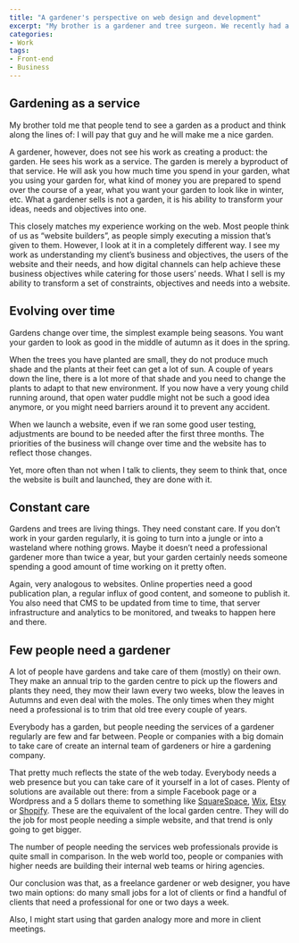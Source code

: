 ```yaml
---
title: "A gardener's perspective on web design and development"
excerpt: "My brother is a gardener and tree surgeon. We recently had a conversation about our respective works over a beer (or two). Our conclusion was that there were a lot of similarities between his job and mine."
categories:
- Work
tags:
- Front-end
- Business
---
```


## Gardening as a service

My brother told me that people tend to see a garden as a product and think along the lines of: I will pay that guy and he will make me a nice garden.

A gardener, however, does not see his work as creating a product: the garden. He sees his work as a service. The garden is merely a byproduct of that service. He will ask you how much time you spend in your garden, what you using your garden for, what kind of money you are prepared to spend over the course of a year, what you want your garden to look like in winter, etc. What a gardener sells is not a garden, it is his ability to transform your ideas, needs and objectives into one.

This closely matches my experience working on the web. Most people think of us as “website builders”, as people simply executing a mission that’s given to them. However, I look at it in a completely different way. I see my work as understanding my client’s business and objectives, the users of the website and their needs, and how digital channels can help achieve these business objectives while catering for those users’ needs. What I sell is my ability to transform a set of constraints, objectives and needs into a website.

## Evolving over time

Gardens change over time, the simplest example being seasons. You want your garden to look as good in the middle of autumn as it does in the spring.

When the trees you have planted are small, they do not produce much shade and the plants at their feet can get a lot of sun. A couple of years down the line, there is a lot more of that shade and you need to change the plants to adapt to that new environment. If you now have a very young child running around, that open water puddle might not be such a good idea anymore, or you might need barriers around it to prevent any accident.

When we launch a website, even if we ran some good user testing, adjustments are bound to be needed after the first three months. The priorities of the business will change over time and the website has to reflect those changes.

Yet, more often than not when I talk to clients, they seem to think that, once the website is built and launched, they are done with it.

## Constant care

Gardens and trees are living things. They need constant care. If you don’t work in your garden regularly, it is going to turn into a jungle or into a wasteland where nothing grows. Maybe it doesn’t need a professional gardener more than twice a year, but your garden certainly needs someone spending a good amount of time working on it pretty often.

Again, very analogous to websites. Online properties need a good publication plan, a regular influx of good content, and someone to publish it. You also need that CMS to be updated from time to time, that server infrastructure and analytics to be monitored, and tweaks to happen here and there.

## Few people need a gardener

A lot of people have gardens and take care of them (mostly) on their own. They make an annual trip to the garden centre to pick up the flowers and plants they need, they mow their lawn every two weeks, blow the leaves in Autumns and even deal with the moles. The only times when they might need a professional is to trim that old tree every couple of years.

Everybody has a garden, but people needing the services of a gardener regularly are few and far between. People or companies with a big domain to take care of create an internal team of gardeners or hire a gardening company.

That pretty much reflects the state of the web today. Everybody needs a web presence but you can take care of it yourself in a lot of cases. Plenty of solutions are available out there: from a simple Facebook page or a Wordpress and a 5 dollars theme to something like [SquareSpace](https://www.squarespace.com/), [Wix](http://www.wix.com/), [Etsy](https://www.etsy.com/) or [Shopify](https://www.shopify.com/). These are the equivalent of the local garden centre. They will do the job for most people needing a simple website, and that trend is only going to get bigger.

The number of people needing the services web professionals provide is quite small in comparison. In the web world too, people or companies with higher needs are building their internal web teams or hiring agencies.

Our conclusion was that, as a freelance gardener or web designer, you have two main options: do many small jobs for a lot of clients or find a handful of clients that need a professional for one or two days a week.

Also, I might start using that garden analogy more and more in client meetings.
